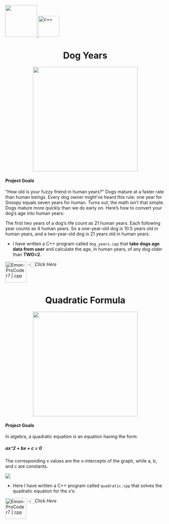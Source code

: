 

<p align=center>   

  <a href="#"><img width = 100px src="https://badges.pufler.dev/visits/Emon-ProCoder7/Data-Driven-Decision-Making-With-Statistics"> <img width = 66px alt="c++" src="https://img.shields.io/badge/C%2B%2B-00599C?style=for-the-badge&logo=c%2B%2B&logoColor=white"/></a>
</p>




<h1 align = 'center'> Dog Years </h1> 

<p align=center> <a href="#"><img width=330px src = "https://content.codecademy.com/courses/learn-cpp/variables/dog.gif"/> </a> </p>

#### Project Goals

"How old is your fuzzy friend in human years?"
Dogs mature at a faster rate than human beings. Every dog owner might’ve heard this rule: one year for Snoopy equals seven years for human. Turns out, the math isn’t that simple. Dogs mature more quickly than we do early on. Here’s how to convert your dog’s age into human years:

The first two years of a dog’s life count as 21 human years. Each following year counts as 4 human years. So a one-year-old dog is 10.5 years old in human years, and a two-year-old dog is 21 years old in human years.

- I have written a C++ program called ``dog_years.cpp`` that **take dogs age data from user** and calculate the age, in human years, of any dog older than **TWO=2**.

👈🏻*Click Here* [<img align="left" alt="Emon-ProCoder7 | cpp" width="66px" src="https://img.shields.io/badge/C%2B%2B-00599C?style=for-the-badge&logo=c%2B%2B&logoColor=white"/>](https://github.com/Emon-ProCoder7/Cpp/blob/main/dog_years.cpp)

<br><br>







<h1 align = 'center'> Quadratic Formula </h1> 

<p align=center> <a href="#"><img width=330px src = "https://content.codecademy.com/courses/learn-cpp/variables/graph.gif"/> </a> </p>


#### Project Goals

In algebra, a quadratic equation is an equation having the form:


#####     *ax^2 + bx + c = 0*

The corresponding x values are the x-intercepts of the graph, while a, b, and c are constants.

<a href=#><img src=https://www.assignmentpoint.com/wp-content/uploads/2017/12/Quadratic-Equation-1-2.jpg /></a>

- Here I have written a C++ program called ``quadratic.cpp`` that solves the quadratic equation for the x‘s:


👈🏻*Click Here* [<img align="left" alt="Emon-ProCoder7 | cpp" width="66px" src="https://img.shields.io/badge/C%2B%2B-00599C?style=for-the-badge&logo=c%2B%2B&logoColor=white"/>](https://github.com/Emon-ProCoder7/Cpp/blob/main/quadratic.cpp)

<br><br>

<br><br>



